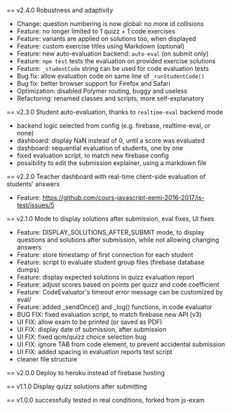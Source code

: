 == v2.4.0 Robustness and adaptivity
 * Change: question numbering is now global: no more id collisions
 * Feature: no longer limited to 1 quizz + 1 code exercises
 * Feature: variants are applied on solutions too, when displayed
 * Feature: custom exercise titles using Markdown (optional)
 * Feature: new auto-evaluation backend: `auto-eval` (on submit only)
 * Feature: `npm test` tests the evaluation on provided exercise solutions
 * Feature: `_studentCode` string can be used for code evaluation tests
 * Bug fix: allow evaluation code on same line of `_runStudentCode()`
 * Bug fix: better browser support for Firefox and Safari
 * Optimization: disabled Polymer routing, buggy and useless
 * Refactoring: renamed classes and scripts, more self-explanatory

== v2.3.0 Student auto-evaluation, thanks to `realtime-eval` backend mode
 * backend logic selected from config (e.g. firebase, realtime-eval, or none)
 * dashboard: display NaN instead of 0, until a score was evaluated
 * dashboard: sequential evaluation of students, one by one
 * fixed evaluation script, to match new firebase config
 * possibility to edit the submission explainer, using a markdown file

== v2.2.0 Teacher dashboard with real-time client-side evaluation of students' answers
 * Feature: https://github.com/cours-javascript-eemi-2016-2017/js-test/issues/5

== v2.1.0 Mode to display solutions after submission, eval fixes, UI fixes
 * Feature: DISPLAY_SOLUTIONS_AFTER_SUBMIT mode, to display questions and solutions after submission, while not allowing changing answers
 * Feature: store timestamp of first connection for each student
 * Feature: script to evaluate student group files (firebase database dumps)
 * Feature: display expected solutions in quizz evaluation report
 * Feature: adjust scores based on points per quizz and code coefficient
 * Feature: CodeEvaluator's timeout error message can be customized by eval/
 * Feature: added _sendOnce() and _log() functions, in code evaluator
 * BUG FIX: fixed evaluation script, to match firebase new API (v3)
 * UI FIX: allow exam to be printed (or saved as PDF)
 * UI FIX: display date of submission, after submission
 * UI FIX: fixed qcm/quizz choice selection bug
 * UI FIX: ignore TAB from code element, to prevent accidental submission
 * UI FIX: added spacing in evaluation reports
test script
 * cleaner file structure

== v2.0.0 Deploy to heroku instead of firebase hosting

== v1.1.0 Display quizz solutions after submitting

== v1.0.0 successfully tested in real conditions, forked from js-exam
